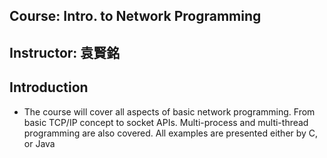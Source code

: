 ## Course: Intro. to Network Programming
## Instructor: 袁賢銘
## Introduction
- The course will cover all aspects of basic network programming. From basic TCP/IP concept to socket APIs.
Multi-process and multi-thread programming are also covered. All examples are presented either by C, or Java 
